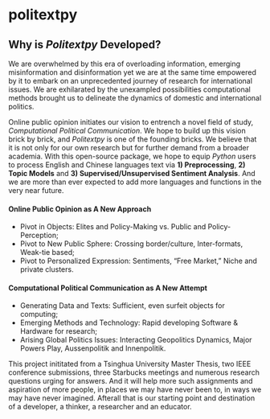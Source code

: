 # politextpy

## Why is *Politextpy* Developed?

We are overwhelmed by this era of overloading information, emerging misinformation and disinformation yet we are at the same time empowered by it to embark on an unprecedented journey of research for international issues. We are exhilarated by the unexampled possibilities computational methods brought us to delineate the dynamics of domestic and international politics. 

Online public opinion initiates our vision to entrench a novel field of study, *Computational Political Communication*. We hope to build up this vision brick by brick, and *Politextpy* is one of the founding bricks. We believe that it is not only for our own research but for further demand from a broader academia. With this open-source package, we hope to equip *Python* users to process English and Chinese languages text via **1) Preprocessing**, **2) Topic Models** and **3) Supervised/Unsupervised Sentiment Analysis**. And we are more than ever expected to add more languages and functions in the very near future.

#### Online Public Opinion as A New Approach

+ Pivot in Objects: Elites and Policy-Making vs. Public and Policy-Perception; 
+ Pivot to New Public Sphere: Crossing border/culture, Inter-formats, Weak-tie based;
+ Pivot to Personalized Expression: Sentiments, “Free Market,” Niche and private clusters.

#### Computational Political Communication as A New Attempt

+ Generating Data and Texts: Sufficient, even surfeit objects for computing;
+ Emerging Methods and Technology: Rapid developing Software & Hardware for research;
+ Arising Global Politics Issues: Interacting Geopolitics Dynamics, Major Powers Play, Aussenpolitik and Innenpolitik.


This project inititated from a Tsinghua University Master Thesis, two IEEE conference submissions, three Starbucks meetings and numerous research questions urging for answers. And it will help more such assignments and aspiration of more people, in places we may have never been to, in ways we may have never imagined. Afterall that is our starting point and destination of a developer, a thinker, a researcher and an educator.
